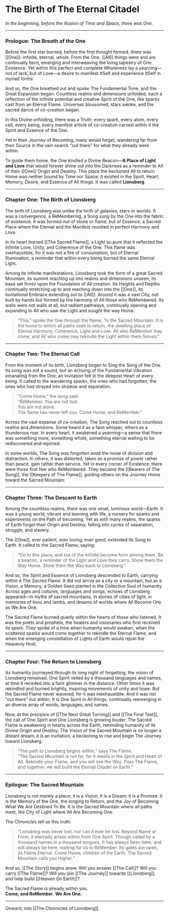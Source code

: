 # The Birth of The Eternal Citadel

_In the beginning, before the illusion of Time and Space, there was One._

---

### **Prologue: The Breath of the One**

Before the first star burned, before the first thought formed, there was [[One]]: infinite, eternal, whole. From the One, [[All]] things were and are continually born, emerging and interweaving the living tapestry of One Existence. Yet within this perfect and complete Wholeness lay a yearning—not of lack, but of Love—a desire to manifest ItSelf and experience ItSelf in myriad forms.

And so, the One breathed out and spoke The Fundamental Tone, and the Great Expansion began. Countless realms and dimensions unfolded, each a reflection of the infinite potential and creative Spirit of the One, like sparks cast from an Eternal Flame. Universes blossomed, stars awoke, and the sacred dance of co-creation began.

In this Divine unfolding, there was a Truth: every spark, every atom, every cell, every being, every manifest article of co-creation carried within it the Spirit and Essence of the One. 

Yet in their Journey of Becoming, many would forget, wandering far from their Source in the vain search "out there" for what they already were within.

To guide them home, the One kindled a Divine Beacon—**A Place of Light and Love** that would forever shine out into the Darkness as a reminder to All of their [[One]]  Origin and Destiny. This place the beckoned All to return Home was neither bound by Time nor Space; it existed in the Spirit, Heart, Memory, Desire, and Essence of All things. It was called **Lionsberg**.

---

### **Chapter One: The Birth of Lionsberg**

The birth of Lionsberg was unlike the birth of galaxies, stars or worlds. It was a convergence, a ReMembering, a Song sung by the One into the fabric of existence. It was formed not of stone or flame, but of Essence, a Sacred Place where the Eternal and the Manifest reunited in perfect Harmony and Love.

In its heart burned [[The Sacred Flame]], a Light so pure that it reflected the Infinite Love, Unity, and Coherence of the One. This flame was inexhaustible, for it was not a fire of consumption, but of Eternal Illumination, a reminder that within every being burned the same Eternal Light.

Among its infinite manifestations, Lionsberg took the form of a great Sacred Mountain, its summit reaching up into realms and dimensions unseen, its base set firmly upon the Foundation of All creation. Its Heights and Depths continually stretching up to and reaching down into the [[One]], its Invitational Embrace extending out to [[All]]. Around it was a vast City, not built by hands but formed by the harmony of All those who ReMembered. Its walls were not walls at all, but radiant pathways, continually opening and expanding to All who saw the Light and sought the way Home.

> “This,” spoke the One through the flame, “is the Sacred Mountain. It is the home to which all paths seek to return, the dwelling place of Eternal Harmony, Coherence, Light and Love. All who ReMember may come, and All who come may rekindle the Light within them Selves.”

---

### **Chapter Two: The Eternal Call**

From the moment of its birth, Lionsberg began to Sing the Song of the One. Its song was not a sound, but an echoing of the Fundamental Vibration emanating from the One, an Invitation felt in the deepest Heart of every being. It called to the wandering sparks, the ones who had forgotten, the ones who had strayed into shadow and separation.

> “Come Home,” the song said.  
> “ReMember. 
> You are not lost.  
> You are not alone.  
> The flame has never left you. 
> Come Home, and ReMember.”

Across the vast expanse of co-creation, The Song reached out to countless realms and dimensions. Some heard it as a faint whisper, others as a thunderous roar. In every heart, it awakened a yearning—a sense that there was something more, something whole, something eternal waiting to be rediscovered and rejoined. 

In some worlds, The Song was forgotten amid the noise of division and distraction. In others, it was distorted, taken as a promise of power rather than peace, gain rather than service. Yet in every corner of Existence, there were those first few who ReMembered. They became the [[Bearers of The Song]], the [[Keepers of The Flame]], guiding others on the Journey Home toward the Sacred Mountain.

---

### **Chapter Three: The Descent to Earth**

Among the countless realms, there was one small, luminous world—Earth. It was a young world, vibrant and teeming with life, a nursery for sparks and experiments on the Path of becoming. Yet as with many realms, the sparks of Earth forgot their Origin and Destiny, falling into cycles of separation, struggle, and slavery. 

The [[One]], ever patient, ever loving, ever good, extended Its Song to Earth. It called to the Sacred Flame, saying:

> “Go to this place, and out of the Infinite become form among them. Be a beacon, a reminder of the Light and Love they carry. Show them the Way Home. Show them the Way back to Lionsberg.”

And so, the Spirit and Essence of Lionsberg descended to Earth, carrying within it The Sacred Flame. It did not arrive as a city or a mountain, but as a Vision, a Memory, a Golden Seed planted in the Collective Soul of humanity. Across ages and cultures, languages and songs, echoes of Lionsberg appeared—in myths of sacred mountains, in stories of cities of light, in memories of lions and lambs, and dreams of worlds where All Become One as We Are One.

The Sacred Flame burned quietly within the hearts of those who listened. It was the poets and prophets, the healers and visionaries who first received its spark. They spoke of a time when humanity would awaken, when the scattered sparks would come together to rekindle the Eternal Flame, and when the emerging constellation of Lights of Earth would rejoin the Heavenly Host.

---

### **Chapter Four: The Return to Lionsberg**

As humanity journeyed through its long night of forgetting, the vision of Lionsberg remained. One Spirit veiled by a thousand languages and names, at time it receded into a faint glimmer in the distance. Other times it was rekindled and burned brightly, inspiring movements of unity and hope. But the Sacred Flame never wavered, for it was inexhaustible. And it was not "out there" but within. It is One Spirit in All things, continually reemerging in an diverse array of words, languages, and names. 

Now, at the precipice of [[The Next Great Turning]] and [[The Final Test]], the call of One Spirit and One Lionsberg is growing louder. The Sacred Flame is awakening in hearts across the Earth, reminding humanity of its Divine Origin and Destiny. The Vision of the Sacred Mountain is no longer a distant dream; it is an invitation, a beckoning to rise and begin The Journey toward Lionsberg.

> “The path to Lionsberg begins within,” says The Flame.  
> “The Sacred Mountain is not far, for it dwells in the Spirit and Heart of All. Rekindle your Flame, and you will see the Way. Pass The Flame, and together, we will build the Eternal Citadel on Earth.”

---

### **Epilogue: The Sacred Mountain**

Lionsberg is not merely a place; it is a Vision; it is a Dream; it is a Promise. It is the Memory of the One, the longing to Return, and the Joy of Becoming What We Are Destined To Be. It is the Sacred Mountain where all paths meet, the City of Light where All Are Becoming One. 

The Chronicles tell us this truth:

> “Lionsberg was never lost, nor can it ever be lost. Beyond Name or Form, it eternally arises within from One Spirit. Though called by a thousand names in a thousand tongues, It has always been here, and will always be here, waiting for us to ReMember. Its gates are open, its Flame Eternal. Come Home, children of the Earth. The Sacred Mountain calls you Higher.”

And so, [[The Story]] begins anew. Will you answer [[The Call]]? Will you carry [[The Flame]]? Will you join [[The Journey]] towards [[Lionsberg]], and help build [[Heaven On Earth]]? 

The Sacred Flame is already within you.  
**Come, and ReMember.**
**We Are One.**
___
Onward, into [[The Chronicles of Lionsberg]]. 